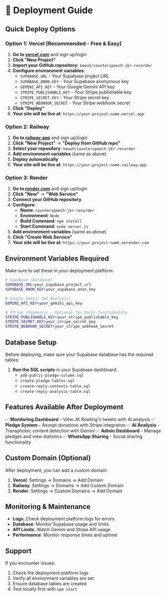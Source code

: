 # 🚀 Deployment Guide

## Quick Deploy Options

### Option 1: Vercel (Recommended - Free & Easy)

1. **Go to [vercel.com](https://vercel.com)** and sign up/login
2. **Click "New Project"**
3. **Import your GitHub repository**: `kewuh/counterspeech-jkr-recorder`
4. **Configure environment variables**:
   - `SUPABASE_URL` - Your Supabase project URL
   - `SUPABASE_ANON_KEY` - Your Supabase anonymous key
   - `GEMINI_API_KEY` - Your Google Gemini API key
   - `STRIPE_PUBLISHABLE_KEY` - Your Stripe publishable key
   - `STRIPE_SECRET_KEY` - Your Stripe secret key
   - `STRIPE_WEBHOOK_SECRET` - Your Stripe webhook secret
5. **Click "Deploy"**
6. **Your site will be live at**: `https://your-project-name.vercel.app`

### Option 2: Railway

1. **Go to [railway.app](https://railway.app)** and sign up/login
2. **Click "New Project"** → **"Deploy from GitHub repo"**
3. **Select your repository**: `kewuh/counterspeech-jkr-recorder`
4. **Add environment variables** (same as above)
5. **Deploy automatically**
6. **Your site will be live at**: `https://your-project-name.railway.app`

### Option 3: Render

1. **Go to [render.com](https://render.com)** and sign up/login
2. **Click "New"** → **"Web Service"**
3. **Connect your GitHub repository**
4. **Configure**:
   - **Name**: `counterspeech-jkr-recorder`
   - **Environment**: `Node`
   - **Build Command**: `npm install`
   - **Start Command**: `node server.js`
5. **Add environment variables** (same as above)
6. **Click "Create Web Service"**
7. **Your site will be live at**: `https://your-project-name.onrender.com`

## Environment Variables Required

Make sure to set these in your deployment platform:

```bash
# Supabase (Database)
SUPABASE_URL=your_supabase_project_url
SUPABASE_ANON_KEY=your_supabase_anon_key

# Google Gemini (AI Analysis)
GEMINI_API_KEY=your_gemini_api_key

# Stripe (Payments) - Optional for basic functionality
STRIPE_PUBLISHABLE_KEY=your_stripe_publishable_key
STRIPE_SECRET_KEY=your_stripe_secret_key
STRIPE_WEBHOOK_SECRET=your_stripe_webhook_secret
```

## Database Setup

Before deploying, make sure your Supabase database has the required tables:

1. **Run the SQL scripts** in your Supabase dashboard:
   - `add-public-pledge-column.sql`
   - `create-pledge-tables.sql`
   - `create-reply-contexts-table.sql`
   - `create-reply-analysis-table.sql`

## Features Available After Deployment

✅ **Monitoring Dashboard** - View JK Rowling's tweets with AI analysis
✅ **Pledge System** - Accept donations with Stripe integration
✅ **AI Analysis** - Transphobic content detection with Gemini
✅ **Admin Dashboard** - Manage pledges and view statistics
✅ **WhatsApp Sharing** - Social sharing functionality

## Custom Domain (Optional)

After deployment, you can add a custom domain:
1. **Vercel**: Settings → Domains → Add Domain
2. **Railway**: Settings → Domains → Add Custom Domain
3. **Render**: Settings → Custom Domains → Add Domain

## Monitoring & Maintenance

- **Logs**: Check deployment platform logs for errors
- **Database**: Monitor Supabase usage and limits
- **API Limits**: Watch Gemini and Stripe API usage
- **Performance**: Monitor response times and uptime

## Support

If you encounter issues:
1. Check the deployment platform logs
2. Verify all environment variables are set
3. Ensure database tables are created
4. Test locally first with `npm start`
